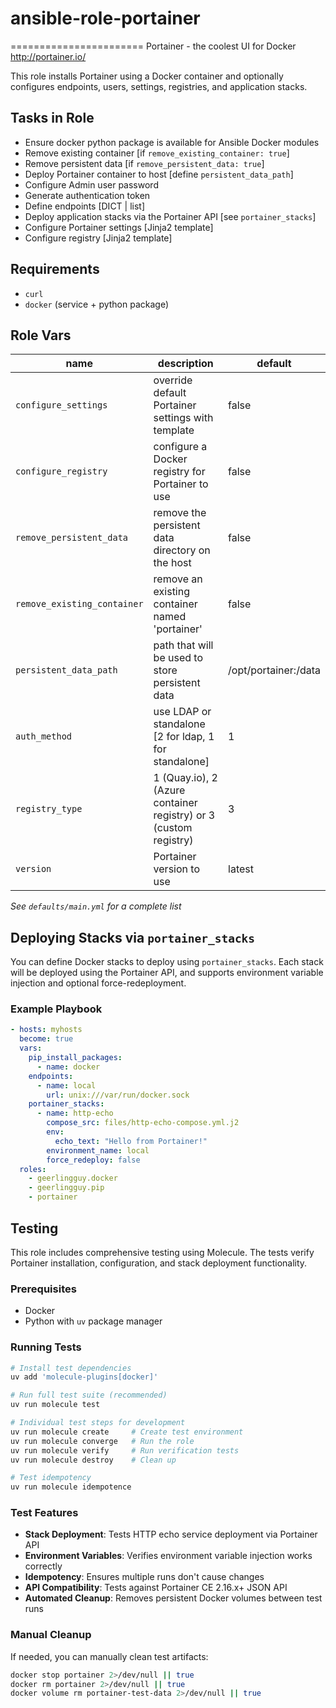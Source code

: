 # ansible-role-portainer
=======================
Portainer - the coolest UI for Docker http://portainer.io/

This role installs Portainer using a Docker container and optionally configures endpoints, users, settings, registries, and application stacks.

## Tasks in Role
- Ensure docker python package is available for Ansible Docker modules
- Remove existing container [if `remove_existing_container: true`]
- Remove persistent data [if `remove_persistent_data: true`]
- Deploy Portainer container to host [define `persistent_data_path`]
- Configure Admin user password
- Generate authentication token
- Define endpoints [DICT | list]
- Deploy application stacks via the Portainer API [see `portainer_stacks`]
- Configure Portainer settings [Jinja2 template]
- Configure registry [Jinja2 template]

## Requirements

- `curl`
- `docker` (service + python package)

## Role Vars

| name | description | default |
|------|-------------|---------|
| `configure_settings`  | override default Portainer settings with template  | false |
| `configure_registry` | configure a Docker registry for Portainer to use   | false |
| `remove_persistent_data` | remove the persistent data directory on the host | false |
| `remove_existing_container` | remove an existing container named 'portainer' | false |
| `persistent_data_path` | path that will be used to store persistent data | /opt/portainer:/data |
| `auth_method` | use LDAP or standalone [2 for ldap, 1 for standalone] | 1 |
| `registry_type` | 1 (Quay.io), 2 (Azure container registry) or 3 (custom registry) | 3 |
| `version` | Portainer version to use | latest |

*See `defaults/main.yml` for a complete list*

## Deploying Stacks via `portainer_stacks`

You can define Docker stacks to deploy using `portainer_stacks`. Each stack will be deployed using the Portainer API, and supports environment variable injection and optional force-redeployment.

### Example Playbook

```yaml
- hosts: myhosts
  become: true
  vars:
    pip_install_packages:
      - name: docker
    endpoints:
      - name: local
        url: unix:///var/run/docker.sock
    portainer_stacks:
      - name: http-echo
        compose_src: files/http-echo-compose.yml.j2
        env:
          echo_text: "Hello from Portainer!"
        environment_name: local
        force_redeploy: false
  roles:
    - geerlingguy.docker
    - geerlingguy.pip
    - portainer
```

## Testing

This role includes comprehensive testing using Molecule. The tests verify Portainer installation, configuration, and stack deployment functionality.

### Prerequisites

- Docker
- Python with `uv` package manager

### Running Tests

```bash
# Install test dependencies
uv add 'molecule-plugins[docker]'

# Run full test suite (recommended)
uv run molecule test

# Individual test steps for development
uv run molecule create     # Create test environment
uv run molecule converge   # Run the role
uv run molecule verify     # Run verification tests
uv run molecule destroy    # Clean up

# Test idempotency
uv run molecule idempotence
```

### Test Features

- **Stack Deployment**: Tests HTTP echo service deployment via Portainer API
- **Environment Variables**: Verifies environment variable injection works correctly  
- **Idempotency**: Ensures multiple runs don't cause changes
- **API Compatibility**: Tests against Portainer CE 2.16.x+ JSON API
- **Automated Cleanup**: Removes persistent Docker volumes between test runs

### Manual Cleanup

If needed, you can manually clean test artifacts:

```bash
docker stop portainer 2>/dev/null || true
docker rm portainer 2>/dev/null || true  
docker volume rm portainer-test-data 2>/dev/null || true
